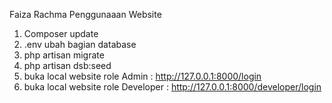 Faiza Rachma
Penggunaaan Website

1. Composer update
2. .env ubah bagian database
3. php artisan migrate
4. php artisan dsb:seed
5. buka local website role Admin : http://127.0.0.1:8000/login
6. buka local website role Developer : http://127.0.0.1:8000/developer/login
